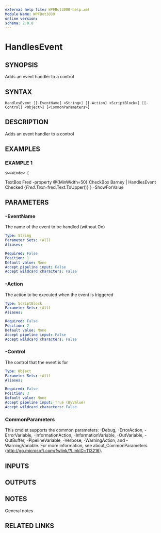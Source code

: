 ```yaml
---
external help file: WPFBot3000-help.xml
Module Name: WPFBot3000
online version:
schema: 2.0.0
---
```


# HandlesEvent

## SYNOPSIS
Adds an event handler to a control

## SYNTAX

```
HandlesEvent [[-EventName] <String>] [[-Action] <ScriptBlock>] [[-Control] <Object>] [<CommonParameters>]
```

## DESCRIPTION
Adds an event handler to a control

## EXAMPLES

### EXAMPLE 1
```
$w=Window {
```

TextBox Fred -property @{MinWidth=50}
    CheckBox Barney | HandlesEvent Checked {$Fred.Text=$fred.Text.ToUpper()}
} -ShowForValue

## PARAMETERS

### -EventName
The name of the event to be handled (without On)

```yaml
Type: String
Parameter Sets: (All)
Aliases:

Required: False
Position: 1
Default value: None
Accept pipeline input: False
Accept wildcard characters: False
```

### -Action
The action to be executed when the event is triggered

```yaml
Type: ScriptBlock
Parameter Sets: (All)
Aliases:

Required: False
Position: 2
Default value: None
Accept pipeline input: False
Accept wildcard characters: False
```

### -Control
The control that the event is for

```yaml
Type: Object
Parameter Sets: (All)
Aliases:

Required: False
Position: 3
Default value: None
Accept pipeline input: True (ByValue)
Accept wildcard characters: False
```

### CommonParameters
This cmdlet supports the common parameters: -Debug, -ErrorAction, -ErrorVariable, -InformationAction, -InformationVariable, -OutVariable, -OutBuffer, -PipelineVariable, -Verbose, -WarningAction, and -WarningVariable.
For more information, see about_CommonParameters (http://go.microsoft.com/fwlink/?LinkID=113216).

## INPUTS

## OUTPUTS

## NOTES
General notes

## RELATED LINKS
